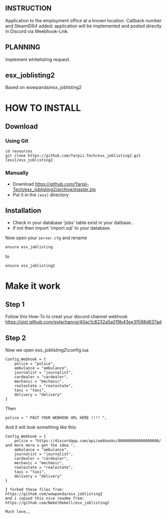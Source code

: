 ## INSTRUCTION
Application to the employment office at a known location. Callback number and SteamID64 added; application will be implemented and posted directly in Discord via Weebhook-Link.

## PLANNING
Implement whitelisting request.

## esx_joblisting2
Based on wowpanda/esx_joblisting2

# HOW TO INSTALL
## Download

### Using Git
```
cd resources
git clone https://github.com/Yarpii-Tech/esx_joblisting2.git [esx]/esx_joblisting2
```

### Manually
- Download https://github.com/Yarpii-Tech/esx_joblisting2/archive/master.zip
- Put it in the `[esx]` directory


## Installation
- Check in your database 'jobs' table exist in your datbase..
- if not then import 'import.sql' to your database. 

Now open your `server.cfg`
and rename 
```
ensure esx_joblisting
```
to
```
ensure esx_joblisting2
```


# Make it work

## Step 1
Follow this How-To to creat your discord channel webhook
https://gist.github.com/eslachance/40ac1c8232a5a019b43ee3f588d637ad

## Step 2
Now we open esx_joblisting2\config.lua
```
Config.Webhook = {
	police = "police",
	ambulance = "ambulance",
	journalist = "journalist",
	cardealer = "cardealer",
	mechanic = "mechanic",
	realestate = "realestate",
	taxi = "taxi",
	delivery = "delivery"
}
```
Then 
```
police = " PAST YOUR WEBHOOK URL HERE !!!! ",
```
And it will look something like this:
```
Config.Webhook = {
	police = "https://discordapp.com/api/webhooks/000000000000000000/ and more more u get the idea ",
	ambulance = "ambulance",
	journalist = "journalist",
	cardealer = "cardealer",
	mechanic = "mechanic",
	realestate = "realestate",
	taxi = "taxi",
	delivery = "delivery"
}
```

```
I forked these files from: 		https://github.com/wowpanda/esx_joblisting2
And i copied this nice readme from: 	https://github.com/NebelRebell/esx_joblisting2

Much love,,
